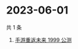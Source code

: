 # 2023-06-01

共 1 条

<!-- BEGIN ZHIHUSEARCH -->
<!-- 最后更新时间 Thu Jun 01 2023 06:10:42 GMT+0800 (China Standard Time) -->
1. [手游重返未来 1999 公测](https://www.zhihu.com/search?q=手游重返未来%201999%20公测)
<!-- END ZHIHUSEARCH -->
